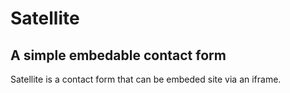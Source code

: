 # Satellite

## A simple embedable contact form

Satellite is a contact form that can be embeded site via an iframe.